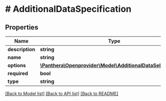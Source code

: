 # # AdditionalDataSpecification

## Properties

Name | Type | Description | Notes
------------ | ------------- | ------------- | -------------
**description** | **string** |  | [optional]
**name** | **string** |  | [optional]
**options** | [**\Panthera\Openprovider\Model\AdditionalDataSelectOption[]**](AdditionalDataSelectOption.md) |  | [optional]
**required** | **bool** |  | [optional]
**type** | **string** |  | [optional]

[[Back to Model list]](../../README.md#models) [[Back to API list]](../../README.md#endpoints) [[Back to README]](../../README.md)
